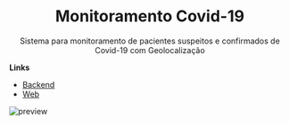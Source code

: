 <h1 align="center">
  Monitoramento Covid-19
</h1>
<p align="center">Sistema para monitoramento de pacientes suspeitos e confirmados de Covid-19 com Geolocalização</p>

<strong>
  Links
</strong>

- [Backend](https://github.com/Samaraferreira/Covid-backend)
- [Web](https://github.com/Samaraferreira/Covid-web)


![preview](https://raw.githubusercontent.com/Samaraferreira/Monitoramento-Covid/master/.github/Monitoramento.gif)



